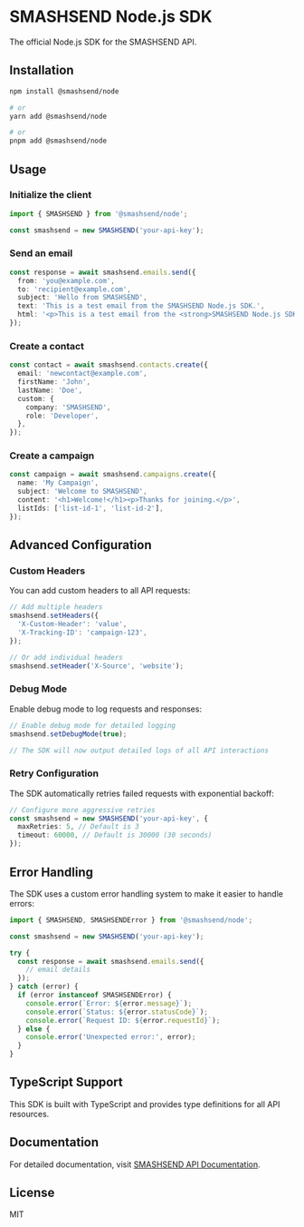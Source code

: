 # SMASHSEND Node.js SDK

The official Node.js SDK for the SMASHSEND API.

## Installation

```bash
npm install @smashsend/node

# or
yarn add @smashsend/node

# or
pnpm add @smashsend/node
```

## Usage

### Initialize the client

```typescript
import { SMASHSEND } from '@smashsend/node';

const smashsend = new SMASHSEND('your-api-key');
```

### Send an email

```typescript
const response = await smashsend.emails.send({
  from: 'you@example.com',
  to: 'recipient@example.com',
  subject: 'Hello from SMASHSEND',
  text: 'This is a test email from the SMASHSEND Node.js SDK.',
  html: '<p>This is a test email from the <strong>SMASHSEND Node.js SDK</strong>...</p>',
});
```

### Create a contact

```typescript
const contact = await smashsend.contacts.create({
  email: 'newcontact@example.com',
  firstName: 'John',
  lastName: 'Doe',
  custom: {
    company: 'SMASHSEND',
    role: 'Developer',
  },
});
```

### Create a campaign

```typescript
const campaign = await smashsend.campaigns.create({
  name: 'My Campaign',
  subject: 'Welcome to SMASHSEND',
  content: '<h1>Welcome!</h1><p>Thanks for joining.</p>',
  listIds: ['list-id-1', 'list-id-2'],
});
```

## Advanced Configuration

### Custom Headers

You can add custom headers to all API requests:

```typescript
// Add multiple headers
smashsend.setHeaders({
  'X-Custom-Header': 'value',
  'X-Tracking-ID': 'campaign-123',
});

// Or add individual headers
smashsend.setHeader('X-Source', 'website');
```

### Debug Mode

Enable debug mode to log requests and responses:

```typescript
// Enable debug mode for detailed logging
smashsend.setDebugMode(true);

// The SDK will now output detailed logs of all API interactions
```

### Retry Configuration

The SDK automatically retries failed requests with exponential backoff:

```typescript
// Configure more aggressive retries
const smashsend = new SMASHSEND('your-api-key', {
  maxRetries: 5, // Default is 3
  timeout: 60000, // Default is 30000 (30 seconds)
});
```

## Error Handling

The SDK uses a custom error handling system to make it easier to handle errors:

```typescript
import { SMASHSEND, SMASHSENDError } from '@smashsend/node';

const smashsend = new SMASHSEND('your-api-key');

try {
  const response = await smashsend.emails.send({
    // email details
  });
} catch (error) {
  if (error instanceof SMASHSENDError) {
    console.error(`Error: ${error.message}`);
    console.error(`Status: ${error.statusCode}`);
    console.error(`Request ID: ${error.requestId}`);
  } else {
    console.error('Unexpected error:', error);
  }
}
```

## TypeScript Support

This SDK is built with TypeScript and provides type definitions for all API resources.

## Documentation

For detailed documentation, visit [SMASHSEND API Documentation](https://smashsend.com/docs/api).

## License

MIT
